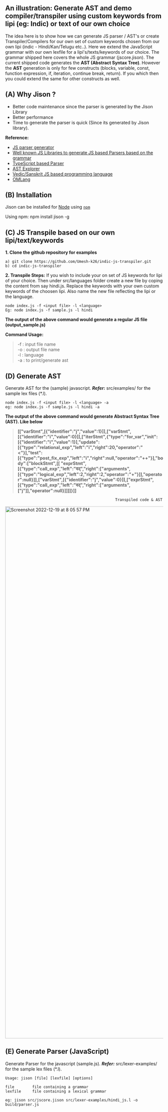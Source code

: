 ## An illustration: Generate AST and demo compiler/transpiler using custom keywords from lipi (eg: Indic) or text of our own choice

The idea here is to show how we can generate JS parser / AST's or create Transpiler/Compilers for our own set of custom keywords chosen from our own lipi (indic - Hindi/Kan/Telugu etc..). Here we extend the JavaScript grammar with our own lexfile for a lipi's/texts/keywords of our choice. The grammar shipped here covers the whole JS grammar (jscore.jison). The current shipped code generates the **AST (Abstract Syntax Tree)**. However the **AST** generation is only for few constructs (blocks, variable, const, function expression, if, iteration, continue break, return). If you which then you could extend the same for other constructs as well.


(A) Why Jison ?
--------------------
- Better code maintenance since the parser is generated by the Jison Library
- Better performance
- Time to generate the parser is quick (Since its generated by Jison library).

**Reference:**

- [JS parser generator](https://github.com/zaach/jison)
- [Well known JS Libraries to generate JS based Parsers based on the grammar](https://tomassetti.me/parsing-in-javascript/)
- [TypeScript based Parser](https://github.com/basarat/demo-compiler)
- [AST Explorer](https://astexplorer.net/)
- [Vedic/Sanskrit JS based programming language](https://vedic-lang.github.io/)
- [OMLang](https://omlang.com/)


(B) Installation
------------------
Jison can be installed for [Node](http://nodejs.org) using [`npm`](http://github.com/isaacs/npm/)

Using npm:
npm install jison -g

(C) JS Transpile based on our own lipi/text/keywords
-----------------------
 **1. Clone the github repository for examples**
```
a) git clone https://github.com/Umesh-k26/indic-js-transpiler.git
b) cd indic-js-transpiler
```
**2. Transpile Steps:**
If you wish to include your on set of JS keywords for lipi of your choice. Then under src/languages folder create a new file by coping the content from say hindi.js. Replace the keywords with your own custom keywords of the choosen lipi. Also name the new file reflecting the lipi or the language.
```
node index.js -f <input file> -l <language>
Eg: node index.js -f sample.js -l hindi
```
**The output of the above command would generate a regular JS file (output_sample.js)**

**Command Usage:**
> -f : input file name <br/>
> -o : output file name <br/>
> -l : language <br/>
> -a : to print/generate ast<br/>

(D) Generate AST
-----------------------
 Generate AST for the (sample) javascript. ***Refer:*** src/examples/ for the sample lex files (*.l).
```
node index.js -f <input file> -l <language> -a
eg: node index.js -f sample.js -l hindi -a
```
**The output of the above command would generate Abstract Syntax Tree (AST). Like below**

> **[["varStmt",[{"identifier":"j","value":1}]],["varStmt",[{"identifier":"i","value":0}]],["iterStmt",{"type":"for_var","init":[{"identifier":"i","value":1}],"update":[{"type":"relational_exp","left":"i","right":20,"operator":"<"}],"test":[{"type":"post_fix_exp","left":"i","right":null,"operator":"++"}],"body":["blockStmt",[[
"exprStmt",[{"type":"call_exp","left":"वद्","right":["arguments",[{"type":"logical_exp","left":2,"right":2,"operator":"+"}]],"operator":null}]],["varStmt",[{"identifier":"j","value":0}]],["exprStmt",[{"type":"call_exp","left":"वद्","right":["arguments",["j"]],"operator":null}]]]]}]]**

                                                     Transpiled code & AST

<img width="1697" alt="Screenshot 2022-12-19 at 8 05 57 PM" src="https://user-images.githubusercontent.com/8567548/208450107-40788013-bca6-42ac-ac2f-7b446813d8c0.png">

(E) Generate Parser (JavaScript)
-----------------------------------
 Generate Parser for the javascript (sample.js). ***Refer:*** src/lexer-examples/ for the sample lex files (*.l).
```
Usage: jison [file] [lexfile] [options]

file        file containing a grammar
lexfile     file containing a lexical grammar

eg: jison src/jscore.jison src/lexer-examples/hindi_js.l -o build/parser.js
```
